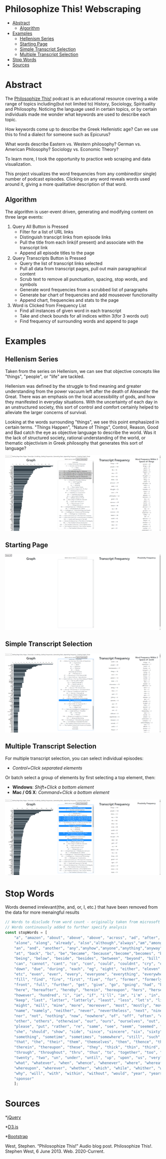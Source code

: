 # Philosophize This! Webscraping

- [Abstract](#abstract)
  * [Algorithm](#algorithm)
- [Examples](#examples)
  * [Hellenism Series](#hellenism-series)
  * [Starting Page](#starting-page)
  * [Simple Transcript Selection](#simple-transcript-selection)
  * [Multiple Transcript Selection](#multiple-transcript-selection)
- [Stop Words](#stop-words)
- [Sources](#sources)


# Abstract

The [Philosophize This!](https://www.philosophizethis.org/) podcast is an educational resource covering a wide range of topics including(but not limited to) History, Sociology, Spirituality and Philosophy. Noticing the language used in certain topics, or by certain individuals made me wonder what keywords are used to describe each topic.

How keywords come up to describe the Greek Hellenistic age? Can we use this to find a dialect for someone such as Epicurus?

What words describe Eastern vs. Western philosophy? German vs. American Philosophy? Sociology vs. Economic Theory?

To learn more, I took the opportunity to practice web scraping and data visualization.

This project visualizes the word frequencies from any combined(or single) number of podcast episodes. Clicking on any word reveals words used around it, giving a more qualitative
description of that word.

## Algorithm

The algorithm is user-event driven, generating and modifying content on three large events:

1. Query All Button is Pressed
	* Filter for a list of URL links
	* Distinguish transcipt links from episode links
	* Pull the title from each link(if present) and associate with the transcript link
	* Append all episode titles to the page
2. Query Transcripts Button is Pressed
	* Query the list of transcript links selected
	* Pull all data from transcript pages, pull out main paragraphical content
	* Scrub text to remove all punctuation, spacing, stop words, and symbols
	* Generate word frequencies from a scrubbed list of paragraphs
	* Generate bar chart of frequencies and add mouseover functionality
	* Append chart, frequencies and stats to the page
3. Word is Clicked from Frequency List
	* Find all instances of given word in each transcript
	* Take and check bounds for all indices within 3(for 3 words out)
	* Find frequency of surrounding words and append to page

# Examples

## Hellenism Series
Taken from the series on Hellenism, we can see that objective concepts like "things", "people", or "life" are tackled.

Hellenism was defined by the struggle to find meaning and greater understanding from the power vacuum left after the death of Alexander the Great. There was an emphasis on the local accessibility of gods, and how they manifested in everyday situations. With the uncertainty of each day in an unstructured society, this sort of control and comfort certainly helped to alleviate the larger concerns of survival.

Looking at the words surrounding "things", we see this point emphasized in certain terms. "Things Happen", "Nature of Things", Control, Reason, Good and Bad catch the eye as objective language to describe the world. Was it the lack of structured society, rational understanding of the world, or thematic objectivism in Greek philosophy that generates this sort of language?

<img alt="Hellenism Example" src="images/4.png">

## Starting Page
<img alt="UI Example" src="/images/1.png">

## Simple Transcript Selection
<img alt="Selection Example" src="images/2.png">

## Multiple Transcript Selection


For multiple transcript selection, you can select individual episodes:
- _Control+Click separated elements_					

Or batch select a group of elements by first selecting a top element, then:		
- **Windows**: _Shift+Click a bottom element_		
- **Mac / OS X**: _Command+Click a bottom element_		

<img alt="Multiple Select Example" src="images/3.png">


# Stop Words

Words deemed irrelevant(the, and, or, I, etc.) that have been removed from the data for more menaingful results

```javascript
// Words to disclude from word count - originally taken from microsoft PowerBI-Visuals-WordCloud
// Words continuously added to further specify analysis
const stopWords = [ 
    "a", "amazon", "about", "above", "above", "across", "ad", "after", "afterwards", "again", "against", "all", "almost", 
    "alone", "along", "already", "also","although","always","am","among", "amongst", "amoungst", "amount",  
    "an", "and", "another", "any","anyhow","anyone","anything","anyway", "anywhere", "are", "aren't", "around", "as",  
    "at", "back", "bc", "be","became", "because","become","becomes", "becoming", "been", "before", "beforehand", "behind", 
    "being", "below", "beside", "besides", "between", "beyond", "bill", "both", "bottom","but", "by", "call", 
    "can", "cannot", "cant", "co", "con", "could", "couldnt", "cry", "de", "describe", "detail", "do", "done", "don't", 
    "down", "due", "during", "each", "eg", "eight", "either", "eleven","else", "elsewhere", "empty", "enough", "episode", 
    "etc", "even", "ever", "every", "everyone", "everything", "everywhere", "except", "few", "fifteen", "fify", 
    "fill", "find", "fire", "first", "five", "for", "former", "formerly", "forty", "found", "four", "from", 
    "front", "full", "further", "get", "give", "go", "going", "had", "has", "hasnt", "have", "he", "hello", "hence", "her", 
    "here", "hereafter", "hereby", "herein", "hereupon", "hers", "herself", "him", "himself", "his", "how",
    "however", "hundred", "i", "ie", "if", "i'll", "im", "i'm" , "in", "inc", "indeed", "interest", "into", "is", "it", "its", "it’s", "itself", "just",
    "keep", "last", "latter", "latterly", "least", "less", "let's", "like", "ltd", "made", "many", "may", "me", "meanwhile", 
    "might", "mill", "mine", "more", "moreover", "most", "mostly", "move", "much", "must", "my", "myself", 
    "name", "namely", "neither", "never", "nevertheless", "next", "nine", "no", "nobody", "none", "noone", 
    "nor", "not", "nothing", "now", "nowhere", "of", "off", "often", "on", "once", "one", "only", "onto", "or", 
    "other", "others", "otherwise", "our", "ours", "ourselves", "out", "over", "own","part", "per", "perhaps", 
    "please", "put", "rather", "re", "same", "see", "seem", "seemed", "seeming", "seems", "serious", "several", 
    "she", "should", "show", "side", "since", "sincere", "six", "sixty", "so", "some", "somehow", "someone", 
    "something", "sometime", "sometimes", "somewhere", "still", "such", "take", "ten", "than", 
    "that", "the", "their", "them", "themselves", "then", "thence", "there", "thereafter", "thereby", "therefore", 
    "therein", "thereupon", "these", "they", "thick", "thin", "third", "this", "those", "though", "three", 
    "through", "throughout", "thru", "thus", "to", "together", "too", "top", "toward", "towards", "transcript", "twelve", 
    "twenty", "two", "un", "under", "until", "up", "upon", "us", "very", "via", "was", "we", "well", "were", 
    "what", "whatever", "when", "whence", "whenever", "where", "whereafter", "whereas", "whereby", "wherein",
    "whereupon", "wherever", "whether", "which", "while", "whither", "who", "whoever", "whole", "whom", "whose", 
    "why", "will", "with", "within", "without", "would", "year", "years", "yet", "you", "your", "youre", "you're", "yours", "yourself", "yourselves", "the", "stephen", "west",
    "sponsor"
    ];

```

# Sources

*[jQuery](https://jquery.com/)

*[D3.js](https://d3js.org/)

*[Bootstrap](https://getbootstrap.com/)

West, Stephen. “Philosophize This!” Audio blog post. Philosophize This!. Stephen West, 6 June 2013. Web. 2020-Current.

